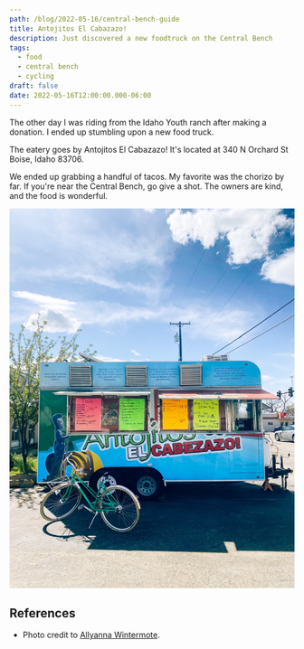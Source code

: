 ```yaml
---
path: /blog/2022-05-16/central-bench-guide
title: Antojitos El Cabazazo!
description: Just discovered a new foodtruck on the Central Bench
tags:
  - food
  - central bench
  - cycling
draft: false
date: 2022-05-16T12:00:00.000-06:00
---
```


The other day I was riding from the Idaho Youth ranch after making a donation. I ended up stumbling upon a new food truck.

The eatery goes by Antojitos El Cabazazo! It's located at 340 N Orchard St Boise, Idaho 83706.

We ended up grabbing a handful of tacos. My favorite was the chorizo by far. If you're near the Central Bench, go give a shot. The owners are kind, and the food is wonderful.

![](./antojitos-elcabezazo!.jpg)

## References

- Photo credit to [Allyanna Wintermote](https://allyanna.world).
